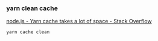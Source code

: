 ### yarn clean cache


[node.js - Yarn cache takes a lot of space - Stack Overflow](https://stackoverflow.com/questions/52954694/yarn-cache-takes-a-lot-of-space "node.js - Yarn cache takes a lot of space - Stack Overflow")


 

```
yarn cache clean
```
